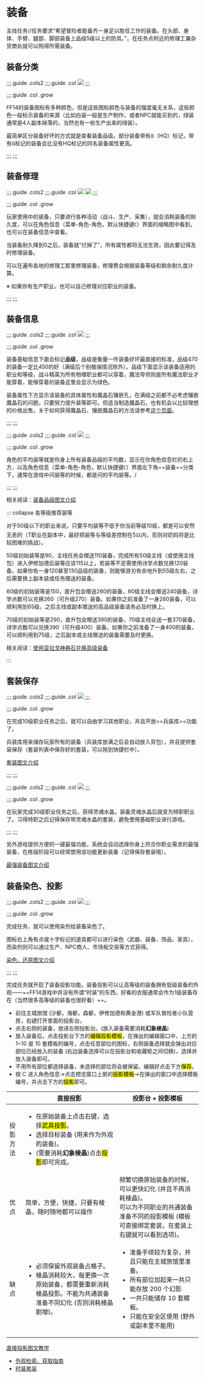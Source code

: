 # 装备

主线任务<quest name="备战" type="main"/>/<quest name="猛者的风度" type="main"/>/<quest name="佣兵之道" type="main"/>任务要求“希望冒险者能备齐一身足以胜任工作的装备。在头部、身体、手臂、腿部、脚部装备上品级5级以上的防具。”，在任务点附近的修理工兼杂货商处就可以购得所需装备。

## 装备分类

;;;.guide .cols2
;;;.guide .col
![](./equip.assets/hq.jpg)
;;;

;;;.guide .col .grow

FF14的装备图标有多种颜色，但是这些图标颜色与装备的强度毫无关系，这些颜色一般标示装备的来源（比如白装一般是生产制作，或者NPC就能买到的，绿装通常是4人副本掉落的，当然也有一些生产出来的绿装）。

最简单区分装备好坏的方式就是查看装备品级。部分装备带有&#xe03c;（HQ）标记，带有&#xe03c;标记的装备会比没有HQ标记的同名装备属性更高。

;;;
;;;

## 装备修理

;;;.guide .cols2
;;;.guide .col
![](./equip.assets/150312.png)
![](./equip.assets/150313.png)
;;;

;;;.guide .col .grow

玩家使用中的装备，只要进行各种活动（战斗、生产、采集），就会消耗装备的耐久度，可以在角色信息（菜单-角色-角色，默认快捷键`C`）界面的缩略图中看到，也可以在装备信息中查看。

当装备耐久降到0之后，装备就“烂掉了”，所有属性都将无法生效，因此要记得及时修理装备。

可以在遍布各地的修理工那里修理装备，修理费会根据装备等级和剩余耐久度计算。

※ 如果你有生产职业，也可以自己修理对应职业的装备。

;;;
;;;

## 装备信息

;;;.guide .cols2
;;;.guide .col
![](./equip.assets/ilv.jpg)
;;;

;;;.guide .col .grow

装备基础信息下面会标记**品级**，品级是衡量一件装备好坏最直接的标准，品级470的装备一定比450的好（满级后个别极端情况除外）。品级下面显示该装备适用的职业和等级，战斗精英为所有物理职业都可以穿着，魔法导师则是所有魔法职业才能穿着，能够穿着的装备这里会显示为绿色。

装备属性下方显示该装备的具体属性和魔晶石镶嵌孔，在满级之前都不必考虑镶嵌魔晶石的问题，只要努力提升装等即可。但适当制造魔晶石，也有机会以比较理想的价格出售。关于如何获得魔晶石、镶嵌魔晶石的方法请参考[这个页面](https://ff14.huijiwiki.com/wiki/魔晶石)。

;;;
;;;

;;;.guide .cols2
;;;.guide .col
![](./equip.assets/152472.png) 
;;;

;;;.guide .col .grow

角色的平均装等就是你身上所有装备品级的平均数，显示在你角色信息栏的右上方，以及角色信息（菜单-角色-角色，默认快捷键`C`）界面左下角==装备==分类下，通常在游戏中问装等的时候，都是问的平均装等。/

;;;
;;;

相关阅读：[装备品级图文介绍](/ui/equipment.md#物品品级（il）)

::: collapse 各等级推荐装等

对于50级以下的职业来说，只要平均装等不低于你当前等级10级，都是可以安然无恙的（<img class="no-zoom" :src="$withBase('/images/jobs/tank.png')" height="20">T职业在副本中，最好把装等与等级差控制在5以内，否则对<img class="no-zoom" :src="$withBase('/images/jobs/healer.png')" height="20">奶妈将是比较困难的挑战）。

50级初始装等是90，主线任务会赠送110装备，完成所有50级主线（或使用主线包）进入伊修加德后装等应该115以上，若装等不足需使用诗学点数兑换120装备。如果你有一身120甚至130品级的装备，则能够游刃有余地升到55级左右，之后需要换上副本装或任务赠送的装备。

60级的初始装等是150，直升包会赠送260的装备，60级主线会赠送240装备，诗学点数可以兑换260（可升级270）装备。如果你之前准备了一身260装备，可以顺利用到65级，之后主线或副本赠送的高品级装备请务必及时换上。

70级的初始装等是290，直升包会赠送390的装备，70级主线<quest name="探秘" type="main" />会送一套370装备，诗学点数可以兑换390（可升级400）装备。如果你之前准备了一身400的装备，可以顺利用到75级，之后副本或主线赠送的装备需要及时更换。

相关阅读：[使用亚拉戈神典石兑换高级装备](/ui/currency.md)

:::

## 套装保存

;;;.guide .cols2
;;;.guide .col
![](./equip.assets/150392.png)
;;;

;;;.guide .col .grow

在完成10级职业任务之后，就可以自由学习其他职业，并且开放==兵装库==功能了。

兵装库用来储存玩家所有的装备（兵装库放满之后会自动放入背包），并且提供套装保存（套装列表中保存好的套装，可以拖到快捷栏中）。

[套装图文介绍](/ui/equipment.md#套装)

;;;
;;;

;;;.guide .cols2
;;;.guide .col
![](./equip.assets/150991.png)
;;;

;;;.guide .col .grow

在玩家完成30级职业任务之后，获得灵魂水晶，装备灵魂水晶后就变为特职职业了。习得特职之后记得保存带灵魂水晶的套装，避免使用基础职业进行游戏。

;;;
;;;

另外游戏提供方便的一键最强功能，系统会自动选择你身上符合你职业需求的最强装备，在练级阶段可以经常使用该功能更新装备（记得保存套装哦）。

[最强装备图文介绍](/ui/equipment.md#最强装备)

## 装备染色、投影

;;;.guide .cols2
;;;.guide .col
![](./equip.assets/151001.png)
;;;

;;;.guide .col .grow

完成任务<quest name="色彩斑斓的世界" type="plus"/>，就可以使用染剂给装备染色了。

图标右上角有点或十字标记的道具都可以进行染色（武器、装备、饰品、家具），而染剂则可以通过生产、NPC商人、市场板交易等方式获得。

[染色、还原图文介绍](/ui/equipment.md#装备的染色)

;;;
;;;

完成任务<quest name="华丽的投影世界"  type="plus"/>就开启了装备投影功能。装备投影可以让高等级的装备拥有低级装备的外观——++FF14游戏中并没有所谓“时装”的东西，好看的衣服通常会作为1级装备存在（当然很多高等级的装备也很好看）++。

<div class="md-table">
  <table class="ui compact grey striped unstackable table">
    <thead>
      <tr>
        <th></th>
        <th style="17em">直接投影</th>
        <th style="23em">投影台 + 投影模板</th></tr>
    </thead>
    <tbody>
      <tr>
        <td>投影方法</td>
        <td><ul><li>在原始装备上点击右键，选择<mark>武具投影</mark>。</li>
          <li>选择目标装备 (用来作为外观的装备)。</li>
          <li>(需要消耗<strong>幻象棱晶</strong>)点击<mark>投影</mark>即可完成。</li></ul></td>
        <ul><li>前往主城旅馆 (沙都，海都，森都，伊修加德和黄金港) 或军队冒险者小队营房，右键打开里面的投影台。</li>
          <li>点击右侧的装备，放进左侧投影台。(放入装备需要消耗<strong>幻象棱晶</strong>)</li>
          <li>放入装备后，点击投影台下方的<mark>编辑投影模板</mark>，在弹出的编辑窗口中，上方的 1~10 是 10 套模板的编号，点击任意部位的图标，右侧装备选择就会弹出对应部位已经放入的装备 (右边装备选择可以在投影台和收藏柜之间切换)，选择并放入装备即可。</li>
          <li>不用所有部位都选择装备，未选择的部位将会被保留。编辑好点击下方<mark>保存</mark>。</li>
          <li>按 C 进入角色信息→点击预览窗口上房的<mark>投影模板</mark>→在弹出的窗口中选择模板编号，并点击下方的<mark>投影</mark>即可。</li></ul></td></tr>
      <tr>
        <td>优点</td>
        <td>简单，方便，快捷，只要有棱晶，随时随地都可以操作</td>
        <td>频繁切换原始装备的时候，可以更快幻化 (并且不再消耗棱晶)。
          <br>可以为不同职业的共通装备准备不同的投影模板 (模板可直接绑定套装，在套装上右键就可以看到选项)。</td></tr>
      <tr>
        <td>缺点</td>
        <td>
        <ul>
            <li>必须保留外观装备占格子。</li>
            <li>棱晶消耗较大，每更换一次原始装备，都需要重新消耗棱晶投影。不能为共通装备准备不同幻化 (否则消耗棱晶剧增)。</li></ul>
        </td><td>
        <ul>
            <li>准备手续较为复杂，并且只能在主城旅馆里准备。</li>
            <li>所有部位加起来一共只能存放 200 个幻影</li>
            <li>一共只能储存 10 套模板。</li>
            <li>只能在安全区使用 (野外或副本里不能用)</li></ul>
        </td>
        </tr>
    </tbody>
  </table>
</div>

[直接投影图文教学](/ui/equipment.md#武具投影)

* [外观检索、获取指南](https://bbs.nga.cn/read.php?tid=14869355)
* [时装套装](https://ff14.huijiwiki.com/wiki/%E6%97%B6%E8%A3%85%E5%A5%97%E8%A3%85)